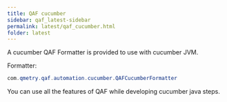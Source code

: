 ```yaml
---
title: QAF cucumber
sidebar: qaf_latest-sidebar
permalink: latest/qaf_cucumber.html
folder: latest
---
```


A cucumber QAF Formatter is provided to use with cucumber JVM.

Formatter: 

```java
com.qmetry.qaf.automation.cucumber.QAFCucumberFormatter
```

You can use all the features of QAF while developing cucumber java steps.
